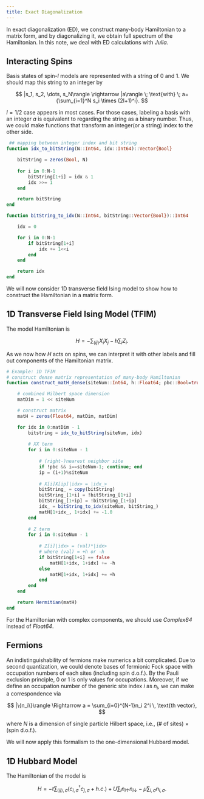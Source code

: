 ```yaml
---
title: Exact Diagonalization
---
```

In exact diagonalization (ED), we construct many-body Hamiltonian to a matrix form, and by diagonalizing it, we obtain full spectrum of the Hamiltonian. In this note, we deal with ED calculations with *Julia*. 
## Interacting Spins

Basis states of spin-$l$ models are represented with a string of 0 and 1. We should map this string to an integer by

$$
 |s_1, s_2, \dots, s_N\rangle \rightarrow |a\rangle \;
 \text{with} \; a={\sum_{i=1}^N s_i \times (2l+1)^i}.
$$

$l=1/2$ case appears in most cases. For those cases, labeling a basis with an integer $a$ is equivalent to regarding the string as a binary number. Thus, we could make functions that transform an integer(or a string) index to the other side.

```jl
 ## mapping between integer index and bit string
function idx_to_bitString(N::Int64, idx::Int64)::Vector{Bool}

	bitString = zeros(Bool, N)
	
	for i in 0:N-1
		bitString[1+i] = idx & 1
		idx >>= 1
	end

	return bitString
end

function bitString_to_idx(N::Int64, bitString::Vector{Bool})::Int64

	idx = 0

	for i in 0:N-1
		if bitString[1+i]
			idx += 1<<i
		end
	end

	return idx
end
```

We will now consider 1D transverse field Ising model to show how to construct the Hamiltonian in a matrix form.
## 1D Transverse Field Ising Model (TFIM)

The model Hamiltonian is

$$H = -{\sum_{\langle ij\rangle} X_iX_j} - h{\sum_{i}Z_i}.$$

As we now how $H$ acts on spins, we can interpret it with other labels and fill out components of the Hamiltonian matrix.

```jl
# Example: 1D TFIM
# construct dense matrix representation of many-body Hamiltonian
function construct_matH_dense(siteNum::Int64, h::Float64; pbc::Bool=true)::Hermitian{Matrix{Float64}}

	# combined Hilbert space dimension
	matDim = 1 << siteNum

	# construct matrix
	matH = zeros(Float64, matDim, matDim)

	for idx in 0:matDim - 1
		bitstring = idx_to_bitString(siteNum, idx)
		
		# XX term
		for i in 0:siteNum - 1
		
			# (right-)nearest neighbor site
			if !pbc && i==siteNum-1; continue; end
			ip = (i+1)%siteNum
			
			# X[i]X[ip]|idx> = |idx_>
			bitString_ = copy(bitString)
			bitString_[1+i] = !bitString_[1+i]
			bitString_[1+ip] = !bitString_[1+ip]
			idx_ = bitString_to_idx(siteNum, bitString_)
			matH[1+idx_, 1+idx] += -1.0
		end
		
		# Z term
		for i in 0:siteNum - 1
			
			# Z[i]|idx> = (val)*|idx>
			# where (val) = +h or -h
			if bitString[1+i] == false
				matH[1+idx, 1+idx] += -h
			else
				matH[1+idx, 1+idx] += +h
			end
		end
	end

	return Hermitian(matH)
end
```

For the Hamiltonian with complex components, we should use *Complex64* instead of *Float64*.

## Fermions

An indistinguishability of fermions make numerics a bit complicated. Due to second quantization, we could denote bases of fermionic Fock space with occupation numbers of each sites (including spin d.o.f.). By the Pauli exclusion principle, 0 or 1 is only values for occupations. Moreover, if we define an occupation number of the generic site index $i$ as $n_i$, we can make a correspondence via

$$
|\{n_i\}\rangle \Rightarrow a = \sum_{i=0}^{N-1}n_i 2^i \, \text{th vector},
$$

where $N$ is a dimension of single particle Hilbert space, i.e., (# of sites) $\times$ (spin d.o.f.).

We will now apply this formalism to the one-dimensional Hubbard model.

## 1D Hubbard Model

The Hamiltonian of the model is

$$
H = -t\sum_{\langle i j \rangle, \sigma} \left( c_{i, \sigma}^\dagger c_{j, \sigma} + h.c. \right) + U \sum_i n_{i\uparrow} n_{i\downarrow} - \mu \sum_{i, \sigma} n_{i, \sigma}.
$$

